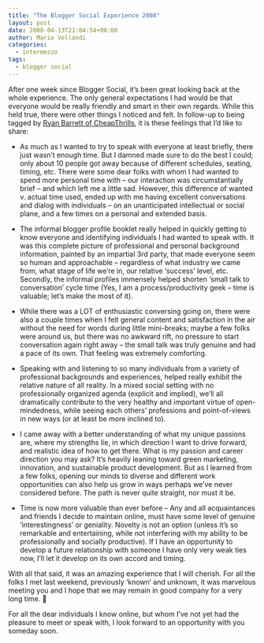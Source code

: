 ```yaml
---
title: "The Blogger Social Experience 2008"
layout: post
date: 2008-04-13T21:04:54+00:00
author: Mario Vellandi
categories:
  - intermezzo
tags:
  - blogger social
---
```

After one week since Blogger Social, it&#8217;s been great looking back at the whole experience. The only general expectations I had would be that everyone would be really friendly and smart in their own regards. While this held true, there were other things I noticed and felt. In follow-up to being tagged by [Ryan Barrett of CheapThrills](http://ryanbarrett.typepad.com/cheapthrills/ "Ryan Barrett of CheapThrills"), it is these feelings that I&#8217;d like to share:

* As much as I wanted to try to speak with everyone at least briefly, there just wasn&#8217;t enough time. But I damned made sure to do the best I could; only about 10 people got away because of different schedules, seating, timing, etc. There were some dear folks with whom I had wanted to spend more personal time with &#8211; our interaction was circumstantially brief &#8211; and which left me a little sad. However, this difference of wanted v. actual time used, ended up with me having excellent conversations and dialog with individuals &#8211; on an unanticipated intellectual or social plane, and a few times on a personal and extended basis.  

* The informal blogger profile booklet really helped in quickly getting to know everyone and identifying individuals I had wanted to speak with. It was this complete picture of professional and personal background information, painted by an impartial 3rd party, that made everyone seem so human and approachable &#8211; regardless of what industry we came from, what stage of life we&#8217;re in, our relative &#8216;success&#8217; level, etc. Secondly, the informal profiles immensely helped shorten &#8216;small talk to conversation&#8217; cycle time (Yes, I am a process/productivity geek &#8211; time is valuable; let&#8217;s make the most of it).  

* While there was a LOT of enthusiastic conversing going on, there were also a couple times when I felt general content and satisfaction in the air without the need for words during little mini-breaks; maybe a few folks were around us, but there was no awkward rift, no pressure to start conversation again right away &#8211; the small talk was truly genuine and had a pace of its own. That feeling was extremely comforting.  

* Speaking with and listening to so many individuals from a variety of professional backgrounds and experiences, helped really exhibit the relative nature of all reality. In a mixed social setting with no professionally organized agenda (explicit and implied), we&#8217;ll all dramatically contribute to the very healthy and important virtue of open-mindedness, while seeing each others&#8217; professions and point-of-views in new ways (or at least be more inclined to).  

* I came away with a better understanding of what my unique passions are, where my strengths lie, in which direction I want to drive forward, and realistic idea of how to get there. What is my passion and career direction you may ask? It&#8217;s heavily leaning toward green marketing, innovation, and sustainable product development. But as I learned from a few folks, opening our minds to diverse and different work opportunities can also help us grow in ways perhaps we&#8217;ve never considered before. The path is never quite straight, nor must it be.  

* Time is now more valuable than ever before &#8211; Any and all acquaintances and friends I decide to maintain online, must have some level of genuine &#8216;interestingness&#8217; or geniality. Novelty is not an option (unless it&#8217;s so remarkable and entertaining, while not interfering with my ability to be professionally and socially productive). If I have an opportunity to develop a future relationship with someone I have only very weak ties now, I&#8217;ll let it develop on its own accord and timing.

With all that said, it was an amazing experience that I will cherish. For all the folks I met last weekend, previously &#8216;known&#8217; and unknown, it was marvelous meeting you and I hope that we may remain in good company for a very long time. 🙂

For all the dear individuals I know online, but whom I&#8217;ve not yet had the pleasure to meet or speak with, I look forward to an opportunity with you someday soon.

